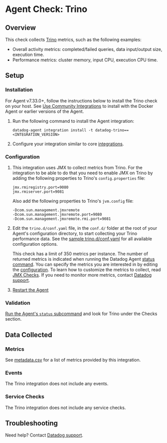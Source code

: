# Agent Check: Trino

## Overview

This check collects [Trino][1] metrics, such as the following examples:

- Overall activity metrics: completed/failed queries, data input/output size, execution time.
- Performance metrics: cluster memory, input CPU, execution CPU time.

## Setup

### Installation

For Agent v7.33.0+, follow the instructions below to install the Trino check on your host. See [Use Community Integrations][2] to install with the Docker Agent or earlier versions of the Agent.

1. Run the following command to install the Agent integration:

   ```shell
   datadog-agent integration install -t datadog-trino==<INTEGRATION_VERSION>
   ```

2. Configure your integration similar to core [integrations][9].

### Configuration

1. This integration uses JMX to collect metrics from Trino. For the integration to be able to do that you need to enable JMX on Trino by adding the following properties to Trino's `config.properties` file:

   ```properties
   jmx.rmiregistry.port=9080
   jmx.rmiserver.port=9081
   ```

   Also add the following properties to Trino's `jvm.config` file:

   ```
   -Dcom.sun.management.jmxremote
   -Dcom.sun.management.jmxremote.port=9080
   -Dcom.sun.management.jmxremote.rmi.port=9081
   ```
   
2. Edit the `trino.d/conf.yaml` file, in the `conf.d/` folder at the root of your
   Agent's configuration directory, to start collecting your Trino performance data.
   See the [sample trino.d/conf.yaml][3] for all available configuration options.

   This check has a limit of 350 metrics per instance. The number of returned metrics is indicated when running the Datadog Agent [status command][4].
   You can specify the metrics you are interested in by editing the [configuration][3].
   To learn how to customize the metrics to collect, read  [JMX Checks][5].
   If you need to monitor more metrics, contact [Datadog support][6].

3. [Restart the Agent][7]

### Validation

[Run the Agent's `status` subcommand][4] and look for Trino under the Checks section.

## Data Collected

### Metrics

See [metadata.csv][8] for a list of metrics provided by this integration.

### Events

The Trino integration does not include any events.

### Service Checks

The Trino integration does not include any service checks.

## Troubleshooting

Need help? Contact [Datadog support][6].


[1]: https://trino.io/
[2]: https://docs.datadoghq.com/agent/guide/use-community-integrations
[3]: https://github.com/DataDog/integrations-extras/blob/master/trino/datadog_checks/trino/data/conf.yaml.example
[4]: https://docs.datadoghq.com/agent/guide/agent-commands/#agent-status-and-information
[5]: https://docs.datadoghq.com/integrations/java/
[6]: https://docs.datadoghq.com/help/
[7]: https://docs.datadoghq.com/agent/guide/agent-commands/#start-stop-and-restart-the-agent
[8]: https://github.com/DataDog/integrations-extras/blob/master/trino/metadata.csv
[9]: https://docs.datadoghq.com/getting_started/integrations/
